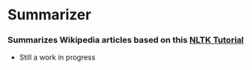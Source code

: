 # Summarizer

### Summarizes Wikipedia articles based on this [NLTK Tutorial](https://stackabuse.com/text-summarization-with-nltk-in-python/)

- Still a work in progress
